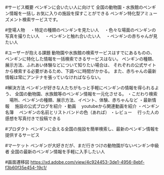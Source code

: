 #サービス概要
ペンギンに会いたい人に向けて
全国の動物園・水族館のペンギン情報を一括し
お気に入りの施設を探すことができる
ペンギン特化型アミューズメント検索サービスです。

#登場人物
　・特定の種類のペンギンを見たい人
　・色々な場面のペンギンの写真を撮りたい人
　・ペンギンと触れ合いたい人
　・ペンギンの赤ちゃんが見たい人

#ユーザーが抱える課題
動物園や水族館の検索サービスはすでにあるものの、
ペンギンに特化した情報を一括検索できるサービスはない。
ペンギンの種類、展示方法、ふれあい体験などについて知りたい場合は、
それぞれの公式サイトから検索する必要があるため、下調べに時間がかかる。
また、赤ちゃんの最新情報は常にアンテナを張っていなければならない。

#解決方法
ペンギンが好きな人たちがもっと手軽にペンギンの情報を得られるよう、
全国の動物園、水族館等のペンギン情報を一元化させる。
・こだわり検索
　場所、ペンギンの種類、展示方法、イベント、体験、赤ちゃんなど
・最新情報
　施設の公式ブログを紹介
・動画
　youtubeから関連動画を紹介
・ペンギン名簿
　ペンギンの名前とリストバンドの色（あれば）
・レビュー
　行った人の感想を写真付きで投稿できる

#プロダクト
ペンギンに会える全国の施設を簡単検索し、最新のペンギン情報を提供するサービス

#マーケット
ペンギンが大好きだが、まだ行きつけの動物園がないペンギン中級者
全国の最新のペンギン情報を手軽に入手したい人

#画面遷移図
https://xd.adobe.com/view/4c924453-3de1-4956-8ebf-f3b60f35e454-19c1/

